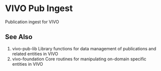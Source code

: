 # VIVO Pub Ingest


Publication ingest for VIVO

## See Also

1. vivo-pub-lib  Library functions for data management of publications and related entities in VIVO
1. vivo-foundation Core routines for manipulating on-domain specific entities in VIVO
